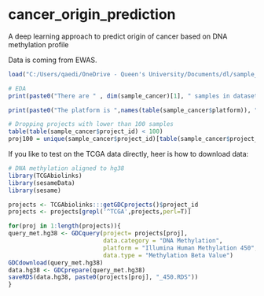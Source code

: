 # cancer_origin_prediction
A deep learning approach to predict origin of cancer based on DNA methylation profile 

Data is coming from EWAS.

```R
load("C:/Users/qaedi/OneDrive - Queen's University/Documents/dl/sample_cancer.RData")

# EDA
print(paste0("There are " , dim(sample_cancer)[1], " samples in dataset with ", dim(sample_cancer)[2], " features." ))

print(paste0("The platform is ",names(table(sample_cancer$platform)), " used to assess ", table(sample_cancer$platform), " samples."))

# Dropping projects with lower than 100 samples
table(table(sample_cancer$project_id) < 100)
proj100 = unique(sample_cancer$project_id)[table(sample_cancer$project_id) > 100]

```
If you like to test on the TCGA data directly, heer is how to download data:

```R
# DNA methylation aligned to hg38
library(TCGAbiolinks)
library(sesameData)
library(sesame)

projects <- TCGAbiolinks:::getGDCprojects()$project_id
projects <- projects[grepl('^TCGA',projects,perl=T)]

for(proj in 1:length(projects)){
query_met.hg38 <- GDCquery(project= projects[proj], 
                           data.category = "DNA Methylation",
                           platform = "Illumina Human Methylation 450",
                           data.type = "Methylation Beta Value")
GDCdownload(query_met.hg38)
data.hg38 <- GDCprepare(query_met.hg38)
saveRDS(data.hg38, paste0(projects[proj], "_450.RDS"))
}
```




